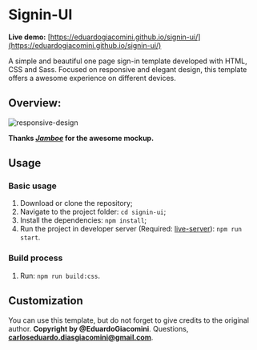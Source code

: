 # Signin-UI

**Live demo:** [https://eduardogiacomini.github.io/signin-ui/](https://eduardogiacomini.github.io/signin-ui/)

A simple and beautiful one page sign-in template developed with HTML, CSS and Sass. Focused on responsive and elegant design, this template offers a awesome experience on different devices.

## Overview:

![responsive-design](https://user-images.githubusercontent.com/31314944/50357998-fc44f680-053e-11e9-8ef8-904504810d0c.jpg)

**Thanks _[Jamboe](https://www.jamboe.net/)_ for the awesome mockup.**

## Usage

### Basic usage

1. Download or clone the repository;
2. Navigate to the project folder: `cd signin-ui`;
3. Install the dependencies: `npm install`;
4. Run the project in developer server (Required: [live-server](https://www.npmjs.com/package/live-server)): `npm run start`.

### Build process

1. Run: `npm run build:css`.

## Customization

You can use this template, but do not forget to give credits to the original author. **Copyright by @EduardoGiacomini**.
Questions, **carloseduardo.diasgiacomini@gmail.com**.
